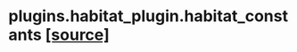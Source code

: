 # plugins.habitat_plugin.habitat_constants [[source]](https://github.com/allenai/embodied-rl/tree/master/plugins/habitat_plugin/habitat_constants.py)

